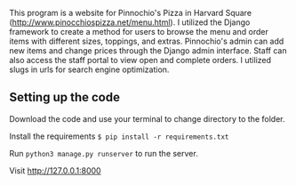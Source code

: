 This program is a website for Pinnochio's Pizza in Harvard Square (http://www.pinocchiospizza.net/menu.html). I utilized the Django framework to create a method for users to browse the menu and order items with different sizes, toppings, and extras. Pinnochio's admin can add new items and change prices through the Django admin interface. Staff can also access the staff portal to view open and complete orders. I utilized slugs in urls for search engine optimization.

## Setting up the code
Download the code and use your terminal to change directory to the folder.

Install the requirements
`$ pip install -r requirements.txt`

Run `python3 manage.py runserver` to run the server.

Visit http://127.0.0.1:8000

